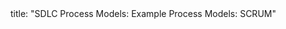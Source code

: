 <frontmatter>
title: "SDLC Process Models: Example Process Models: SCRUM"
</frontmatter>

<include src="unit-inPage-asFlat.md" boilerplate />
